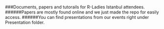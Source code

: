 ###Documents, papers and tutorails for R-Ladies Istanbul attendees. 
######Papers are mostly found online and we just made the repo for easily access.
######You can find presentations from our events right under Presentation folder.
